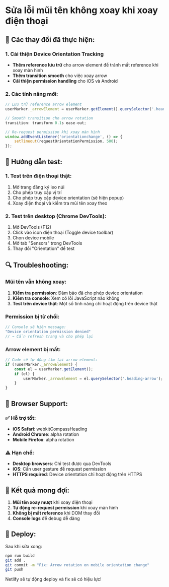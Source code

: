 # Sửa lỗi mũi tên không xoay khi xoay điện thoại

## 🔧 Các thay đổi đã thực hiện:

### 1. Cải thiện Device Orientation Tracking
- **Thêm reference lưu trữ** cho arrow element để tránh mất reference khi xoay màn hình
- **Thêm transition smooth** cho việc xoay arrow
- **Cải thiện permission handling** cho iOS và Android

### 2. Các tính năng mới:
```javascript
// Lưu trữ reference arrow element
userMarker._arrowElement = userMarker.getElement().querySelector('.heading-arrow');

// Smooth transition cho arrow rotation
transition: transform 0.1s ease-out;

// Re-request permission khi xoay màn hình
window.addEventListener('orientationchange', () => {
    setTimeout(requestOrientationPermission, 500);
});
```

## 🚀 Hướng dẫn test:

### 1. Test trên điện thoại thật:
1. Mở trang đăng ký leo núi
2. Cho phép truy cập vị trí
3. Cho phép truy cập device orientation (sẽ hiện popup)
4. Xoay điện thoại và kiểm tra mũi tên xoay theo

### 2. Test trên desktop (Chrome DevTools):
1. Mở DevTools (F12)
2. Click vào icon điện thoại (Toggle device toolbar)
3. Chọn device mobile
4. Mở tab "Sensors" trong DevTools
5. Thay đổi "Orientation" để test

## 🔍 Troubleshooting:

### Mũi tên vẫn không xoay:
1. **Kiểm tra permission**: Đảm bảo đã cho phép device orientation
2. **Kiểm tra console**: Xem có lỗi JavaScript nào không
3. **Test trên device thật**: Một số tính năng chỉ hoạt động trên device thật

### Permission bị từ chối:
```javascript
// Console sẽ hiện message:
"Device orientation permission denied"
// → Cần refresh trang và cho phép lại
```

### Arrow element bị mất:
```javascript
// Code sẽ tự động tìm lại arrow element:
if (!userMarker._arrowElement) {
    const el = userMarker.getElement();
    if (el) {
        userMarker._arrowElement = el.querySelector('.heading-arrow');
    }
}
```

## 📱 Browser Support:

### ✅ Hỗ trợ tốt:
- **iOS Safari**: webkitCompassHeading
- **Android Chrome**: alpha rotation
- **Mobile Firefox**: alpha rotation

### ⚠️ Hạn chế:
- **Desktop browsers**: Chỉ test được qua DevTools
- **iOS**: Cần user gesture để request permission
- **HTTPS required**: Device orientation chỉ hoạt động trên HTTPS

## 🎯 Kết quả mong đợi:

1. **Mũi tên xoay mượt** khi xoay điện thoại
2. **Tự động re-request permission** khi xoay màn hình
3. **Không bị mất reference** khi DOM thay đổi
4. **Console logs** để debug dễ dàng

## 🔄 Deploy:

Sau khi sửa xong:
```bash
npm run build
git add .
git commit -m "Fix: Arrow rotation on mobile orientation change"
git push
```

Netlify sẽ tự động deploy và fix sẽ có hiệu lực!
